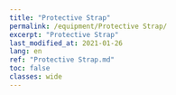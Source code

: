 ```yaml
---
title: "Protective Strap"
permalink: /equipment/Protective Strap/
excerpt: "Protective Strap"
last_modified_at: 2021-01-26
lang: en
ref: "Protective Strap.md"
toc: false
classes: wide
---
```


